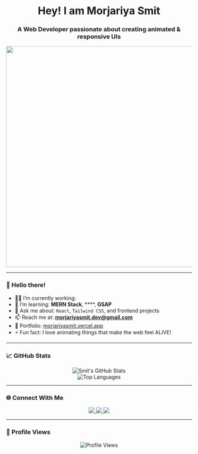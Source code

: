 <h1 align="center">Hey! I am Morjariya Smit</h1>
<h3 align="center">A Web Developer passionate about creating animated & responsive UIs</h3>

<p align="center">
  <img width="2000" height="600" alt="Black and White Creative Profile Information LinkedIn Article Cover Image" src="https://github.com/user-attachments/assets/81038545-0292-4bfb-8647-68d6d47a4cba" />

  </p>

---

### 👋 Hello there!

- 👨‍💻 I’m currently working: 
- 🌱 I’m learning: **MERN Stack**, ****, **GSAP**
- 💬 Ask me about: `React`, `Tailwind CSS`, and frontend projects
- 📫 Reach me at: **morjariyasmit.dev@gmail.com**
- 🎯 Portfolio: [morjariyasmit.vercel.app](https://morjariyasmit.vercel.app)
- ⚡ Fun fact: I love animating things that make the web feel ALIVE!

---

### 📈 GitHub Stats

<p align="center">
  <img src="https://github-readme-stats.vercel.app/api?username=MorjariyaSmitN&show_icons=true&theme=radical" alt="Smit's GitHub Stats" />
  <br/>
  <img src="https://github-readme-stats.vercel.app/api/top-langs/?username=MorjariyaSmitN&layout=compact&theme=radical" alt="Top Languages" />
</p>

---

### 🌐 Connect With Me

<p align="center">
  <a href="https://linkedin.com/in/morjariyasmit" target="_blank">
    <img src="https://img.shields.io/badge/LinkedIn-blue?logo=linkedin&style=for-the-badge" />
  </a>
  <a href="https://github.com/MorjariyaSmitN" target="_blank">
    <img src="https://img.shields.io/badge/GitHub-000?logo=github&style=for-the-badge" />
  </a>
  <a href="mailto:morjariyasmit.dev@gmail.com" target="_blank">
    <img src="https://img.shields.io/badge/Gmail-D14836?logo=gmail&style=for-the-badge" />
  </a>
</p>

---

### 👀 Profile Views

<p align="center">
  <img src="https://komarev.com/ghpvc/?username=MorjariyaSmitN&style=flat-square&color=blue" alt="Profile Views" />
</p>
